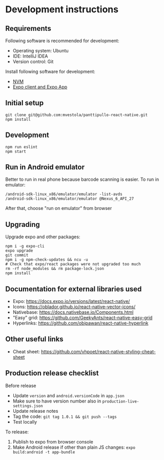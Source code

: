 # Development instructions

## Requirements

Following software is recommended for development:
* Operating system: Ubuntu
* IDE: IntelliJ IDEA
* Version control: Git

Install following software for development:
* [NVM](https://github.com/creationix/nvm)
* [Expo client and Expo App](https://docs.expo.io/versions/latest/introduction/installation)

## Initial setup


```
git clone git@github.com:mvestola/panttipullo-react-native.git
npm install
```

## Development

```
npm run eslint
npm start
```

## Run in Android emulator

Better to run in real phone because barcode scanning is easier. To run in emulator:

```
/android-sdk-linux_x86/emulator/emulator -list-avds
/android-sdk-linux_x86/emulator/emulator @Nexus_6_API_27
```

After that, choose "run on emulator" from browser

## Upgrading

Upgrade expo and other packages:
```
npm i -g expo-cli
expo upgrade
git commit
npm i -g npm-check-updates && ncu -u
# Check that expo/react packages were not upgraded too much
rm -rf node_modules && rm package-lock.json
npm install
```

## Documentation for external libraries used

* Expo: https://docs.expo.io/versions/latest/react-native/
* Icons: https://oblador.github.io/react-native-vector-icons/
* Nativebase: https://docs.nativebase.io/Components.html
* "Easy" grid: https://github.com/GeekyAnts/react-native-easy-grid
* Hyperlinks: https://github.com/obipawan/react-native-hyperlink

## Other useful links

* Cheat sheet: https://github.com/vhpoet/react-native-styling-cheat-sheet

## Production release checklist

Before release
* Update `version` and `android.versionCode` in `app.json`
* Make sure to have version number also in `production-live-settings.json`
* Update release notes
* Tag the code: `git tag 1.0.1 && git push --tags`
* Test locally

To release:
1. Publish to expo from browser console
1. Make Android release if other than plain JS changes:  `expo build:android -t app-bundle`
